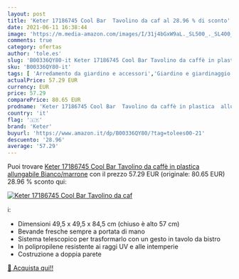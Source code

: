 ```yaml
---
layout: post
title: 'Keter 17186745 Cool Bar  Tavolino da caf al 28.96 % di sconto'
date: 2021-06-11 16:38:44
image: 'https://m.media-amazon.com/images/I/31j4bGxW9aL._SL500_._SL400_.jpg'
comments: true
category: ofertas
author: 'tole.es'
slug: 'B00336QY80-it Keter 17186745 Cool Bar Tavolino da caffè in plastica...'
sku: 'B00336QY80-it'
tags: [ 'Arredamento da giardino e accessori','Giardino e giardinaggio','Tavoli e tavolini da giardino','Tavolini da caffé da giardino','keter', ]
actualPrice: 57.29 EUR
currency: EUR
price: 57.29
comparePrice: 80.65 EUR
prodname: 'Keter 17186745 Cool Bar  Tavolino da caffè in plastica  allungabile  Bianco/marrone'
country: 'it'
flag: '🇮🇹'
brand: 'Keter'
buyurl: 'https://www.amazon.it/dp/B00336QY80/?tag=tolees00-21'
descuento: '28.96'
average: '57.29'
---
```


Puoi trovare [Keter 17186745 Cool Bar  Tavolino da caffè in plastica  allungabile  Bianco/marrone](https://www.amazon.it/dp/B00336QY80/?tag=tolees00-21) con il prezzo 57.29 EUR (originale: 80.65 EUR) 28.96 % sconto qui:

[![Keter 17186745 Cool Bar  Tavolino da caf](https://m.media-amazon.com/images/I/31j4bGxW9aL._SL500_._SL400_.jpg)](https://www.amazon.it/dp/B00336QY80/?tag=tolees00-21)

ℹ️:

- Dimensioni 49,5 x 49,5 x 84,5 cm (chiuso è alto 57 cm)
- Bevande fresche sempre a portata di mano
- Sistema telescopico per trasformarlo con un gesto in tavolo da bistro
- In polipropilene resistente ai raggi UV e alle intemperie
- Costruzione a doppia parete

[🛒 Acquista qui!!](https://www.amazon.it/dp/B00336QY80/?tag=tolees00-21)

